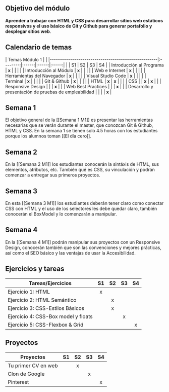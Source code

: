 ## Objetivo del módulo

 **Aprender a trabajar con HTML y CSS para desarrollar sitios web estáticos responsivos y el uso básico de Git y Github para generar portafolio y desplegar sitios web**. 
## Calendario de temas

|                          Temas Módulo 1                         |                         |
|-----------------------------------------------------|:--------:|:-----:|:-----:|:-----:|
|                                                       |    S1    |   S2  |   S3  |   S4  |
| Introducción al Programa                              |   **x**  |       |       |       |
| Introducción al Módulo                                |   **x**  |       |       |       |
| Web e Internet                                        |   **x**  |       |       |       |
| Herramientas del Navegador                            |   **x**  |       |       |       |
| Visual Studio Code                                    |   **x**  |       |       |       |
| Terminal                                              |   **x**  |       |       |       |
| Git & Github                                          |   **x**  |       |       |       |
| HTML                                                  |   **x**  | **x** |       |       |
| CSS                                                   |          | **x** | **x** |       |
| Responsive Design                                     |          |       | **x** |       |
| Web Best Practices                                    |          |       | **x** |       |
| Desarrollo y presentación de pruebas de empleabilidad |          |       |       | **x** |

## Semana 1
El objetivo general de la [[Semana 1 M1]] es presentar las herramientas necesarias que se verán durante el master, que conozcan Git & Github, HTML y CSS.
En la semana 1 se tienen solo 4.5 horas con los estudiantes porque los alumnos toman [[El día cero]].

## Semana 2
En la [[Semana 2 M1]] los estudiantes conocerán la sintáxis de HTML, sus elementos, atributos, etc. También qué es CSS, su vinculación y podrán comenzar a entregar sus primeros proyectos.
## Semana 3
En esta [[Semana 3 M1]] los estudiantes deberán tener claro como conectar CSS con HTML y el uso de los selectores les debe quedar claro, también conocerán el BoxModel y lo comenzarán a manipular.
## Semana 4
En la [[Semana 4 M1]] podrán manipular sus proyectos con un Responsive Design, conocerán también que son las convenciones y mejores prácticas, así como el SEO básico y las ventajas de usar la Accesibilidad.
## Ejercicios y tareas

| Tareas/Ejercicios                   | S1 | S2 | S3 | S4 |
|-------------------------------------|:----:|:----:|:----:|:----:|
| Ejercicio 1: HTML                   |  x  |    |    |    |
| Ejercicio 2: HTML Semántico         |    |  x  |    |    |
| Ejercicio 3: CSS-Estilos Básicos    |    |  x  |    |    |
| Ejercicio 4: CSS-Box model y floats |    |    |  x  |    |
| Ejercicio 5: CSS-Flexbox & Grid     |    |    |    |  x  |
## Proyectos

| Proyectos                            | S1 | S2 | S3 | S4 |
|---------------------------------------|:--:|:--:|:--:|:--:|
| Tu primer CV en web                      |    |  x |    |    |
| Clon de Google          |    |   |  x  |    |
|  Pinterest    |    |    |   |  x  |
